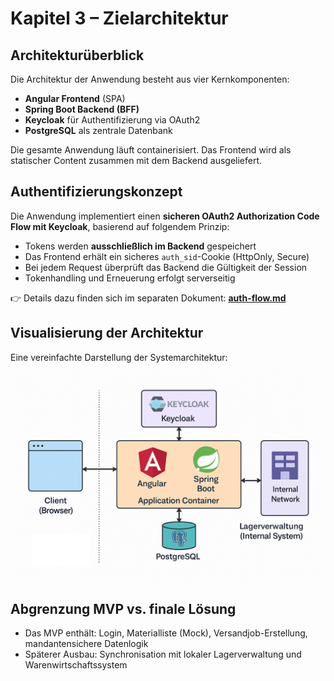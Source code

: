 # Kapitel 3 – Zielarchitektur

## Architekturüberblick

Die Architektur der Anwendung besteht aus vier Kernkomponenten:

- **Angular Frontend** (SPA)
- **Spring Boot Backend (BFF)**
- **Keycloak** für Authentifizierung via OAuth2
- **PostgreSQL** als zentrale Datenbank

Die gesamte Anwendung läuft containerisiert. Das Frontend wird als statischer Content zusammen mit dem Backend ausgeliefert.

## Authentifizierungskonzept

Die Anwendung implementiert einen **sicheren OAuth2 Authorization Code Flow mit Keycloak**, basierend auf folgendem Prinzip:

- Tokens werden **ausschließlich im Backend** gespeichert
- Das Frontend erhält ein sicheres `auth_sid`-Cookie (HttpOnly, Secure)
- Bei jedem Request überprüft das Backend die Gültigkeit der Session
- Tokenhandling und Erneuerung erfolgt serverseitig

👉 Details dazu finden sich im separaten Dokument: **[auth-flow.md](assets/auth-flow.md)**

## Visualisierung der Architektur

Eine vereinfachte Darstellung der Systemarchitektur:

![Zielarchitektur](assets/Zielarchitektur.png)

## Abgrenzung MVP vs. finale Lösung

- Das MVP enthält: Login, Materialliste (Mock), Versandjob-Erstellung, mandantensichere Datenlogik
- Späterer Ausbau: Synchronisation mit lokaler Lagerverwaltung und Warenwirtschaftssystem
